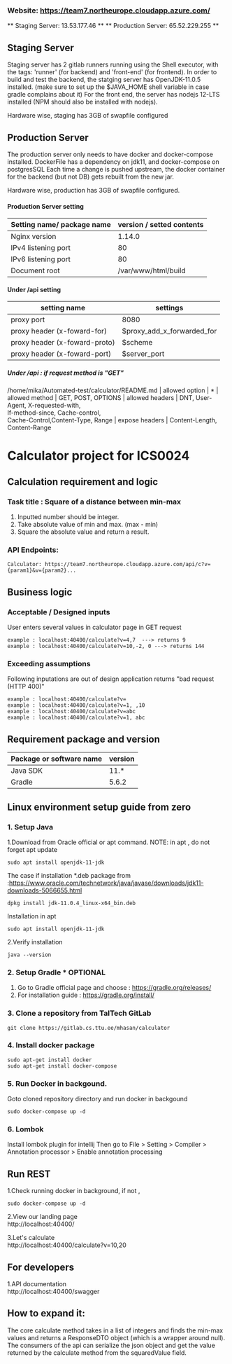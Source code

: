 ### Website: https://team7.northeurope.cloudapp.azure.com/ ###
** Staging Server: 13.53.177.46 **
** Production Server: 65.52.229.255 **

## Staging Server ##
Staging server has 2 gitlab runners running using the Shell executor, with the tags: 'runner' (for backend)  and 'front-end' (for frontend).
In order to build and test the backend, the statging server has OpenJDK-11.0.5 installed. (make sure to set up the $JAVA_HOME shell variable in case gradle complains about it)
For the front end, the server has nodejs 12-LTS installed (NPM should also be installed with nodejs).

Hardware wise, staging has 3GB of swapfile configured

## Production Server ##
The production server only needs to have docker and docker-compose installed. DockerFile has a dependency on jdk11, and docker-compose on postgresSQL
Each time a change is pushed upstream, the docker container for the backend (but not DB) gets rebuilt from the new jar.

Hardware wise, production has 3GB of swapfile configured.

#### Production Server setting  ####
| Setting name/ package name | version / setted contents |
| -------------------------| ------- |
| Nginx version| 1.14.0
| IPv4 listening port| 80
| IPv6 listening port| 80
| Document root  | /var/www/html/build

#### Under /api setting ####  
| setting name | settings |
| -------------------------| ------- |
| proxy port  | 8080
| proxy header (x-foward-for)  |$proxy_add_x_forwarded_for 
| proxy header (x-foward-proto)  |$scheme
| proxy header (x-foward-port)  |$server_port

##### Under /api : if request method is "GET"  ##### 
/home/mika/Automated-test/calculator/README.md
| allowed option  | *
| allowed method | GET, POST, OPTIONS
| allowed headers | DNT, User-Agent,  X-requested-with, <br> If-method-since,   Cache-control, <br> Cache-Control,Content-Type, Range
| expose headers  | Content-Length, Content-Range


# **Calculator project for ICS0024**
## Calculation requirement and logic
### Task title : Square of a distance between min-max
1. Inputted number should be integer.
2. Take absolute value of min and max. (max - min)
3. Square the absolute value and return a result.  

### API Endpoints:
    Calculator: https://team7.northeurope.cloudapp.azure.com/api/c?v={param1}&v={param2}...

         
## Business logic    
### Acceptable / Designed inputs
User enters several values in calculator page in GET request 
 
    example : localhost:40400/calculate?v=4,7  ---> returns 9  
    example : localhost:40400/calculate?v=10,-2, 0 ---> returns 144  


### Exceeding assumptions
Following inputations are out of design application returns "bad request (HTTP 400)"  
    
    example : localhost:40400/calculate?v=  
    example : localhost:40400/calculate?v=1, ,10  
    example : localhost:40400/calculate?v=abc  
    example : localhost:40400/calculate?v=1, abc



## Requirement package and version
| Package or software name | version |
| -------------------------| ------- |
| Java SDK|                   11.*
| Gradle  |                  5.6.2

## Linux environment setup guide from zero
### 1. Setup Java 
1.Download from Oracle official or apt command. NOTE: in apt , do not forget apt update  
```
sudo apt install openjdk-11-jdk
```
The case if installation *.deb package from :https://www.oracle.com/technetwork/java/javase/downloads/jdk11-downloads-5066655.html
```
dpkg install jdk-11.0.4_linux-x64_bin.deb
```
   Installation in apt 
```
sudo apt install openjdk-11-jdk
```
2.Verify installation 
```
java --version
```

### 2. Setup Gradle * OPTIONAL
1. Go to Gradle official page and choose : https://gradle.org/releases/
2. For installation guide : https://gradle.org/install/


### 3. Clone a repository from TalTech GitLab 
```
git clone https://gitlab.cs.ttu.ee/mhasan/calculator
```
### 4. Install docker package
```
sudo apt-get install docker
sudo apt-get install docker-compose
```
### 5. Run Docker in backgound.
Goto cloned repository directory and run docker in backgound
```
sudo docker-compose up -d
```

### 6. Lombok
Install lombok plugin for intellij
Then go to File > Setting > Compiler > Annotation processor > Enable annotation processing


## Run REST 
1.Check running docker in background, if not , 
```
sudo docker-compose up -d
```

2.View our landing page   
http://localhost:40400/


3.Let's calculate   
http://localhost:40400/calculate?v=10,20



## For developers 

1.API documentation  
http://localhost:40400/swagger


## How to expand it:
The core calculate method takes in a list of integers and finds the min-max values 
and returns a ResponseDTO object (which is a wrapper around null).
The consumers of the api can serialize the json object and get the value returned 
by the calculate method from the squaredValue field.
